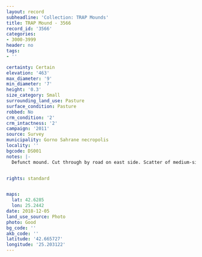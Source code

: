 ```yaml
---
layout: record
subheadline: 'Collection: TRAP Mounds'
title: TRAP Mound - 3566
record_id: '3566'
categories:
- 3000-3999
header: no
tags:
- ''

certainty: Certain
elevation: '463'
max_diameter: '9'
min_diameter: '7'
height: '0.3'
size_category: Small
surrounding_land_use: Pasture
surface_condition: Pasture
robbed: No
crm_condition: '2'
crm_intactness: '2'
campaign: '2011'
source: Survey
municipality: Gorno Sahrane necropolis
locality: ''
bgcode: DS001
notes: |-
  Defunct mound. Cut through by road on east side. Scatter of medium-sized stones. No obvious robbers' trench's.


rights: standard


maps:
  lat: 42.6285
  lon: 25.2442
date: 2018-12-05
land_use_source: Photo
photo: Good
bg_code: ''
akb_code: ''
latitude: '42.665727'
longitude: '25.203122'
---
```

